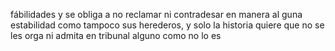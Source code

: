 fábilidades y se obliga a no reclamar ni contradesar en manera al
guna estabilidad como tampoco sus herederos, y solo la historia
quiere que no se les orga ni admita en tribunal alguno como no lo es